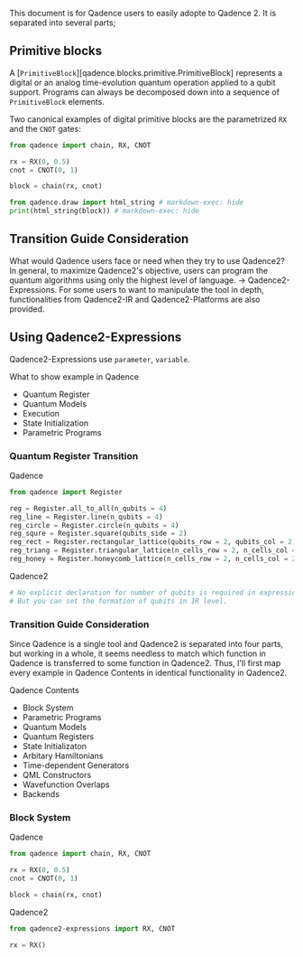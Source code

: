 This document is for Qadence users to easily adopte to Qadence 2.
It is separated into several parts;

## Primitive blocks

A [`PrimitiveBlock`][qadence.blocks.primitive.PrimitiveBlock] represents a digital or an analog time-evolution quantum operation applied to a qubit support. Programs can always be decomposed down into a sequence of `PrimitiveBlock` elements.

Two canonical examples of digital primitive blocks are the parametrized `RX` and the `CNOT` gates:

```python exec="on" source="material-block" html="1" session="getting_started"
from qadence import chain, RX, CNOT

rx = RX(0, 0.5)
cnot = CNOT(0, 1)

block = chain(rx, cnot)

from qadence.draw import html_string # markdown-exec: hide
print(html_string(block)) # markdown-exec: hide
```

## Transition Guide Consideration

What would Qadence users face or need when they try to use Qadence2?
In general, to maximize Qadence2's objective, users can program the quantum algorithms using only the highest level of language. -> Qadence2-Expressions.
For some users to want to manipulate the tool in depth, functionalities from Qadence2-IR and Qadence2-Platforms are also provided.

## Using Qadence2-Expressions

Qadence2-Expressions use `parameter`, `variable`.


What to show example in Qadence
- Quantum Register
- Quantum Models
- Execution
- State Initialization
- Parametric Programs

### Quantum Register Transition

Qadence
```python exec="on"
from qadence import Register

reg = Register.all_to_all(n_qubits = 4)
reg_line = Register.line(n_qubits = 4)
reg_circle = Register.circle(n_qubits = 4)
reg_squre = Register.square(qubits_side = 2)
reg_rect = Register.rectangular_lattice(qubits_row = 2, qubits_col = 2)
reg_triang = Register.triangular_lattice(n_cells_row = 2, n_cells_col = 2)
reg_honey = Register.honeycomb_lattice(n_cells_row = 2, n_cells_col = 2)
```

Qadence2
```python exec="on"
# No explicit declaration for number of qubits is required in expression level. Qubit mapping will be handled automatically.
# But you can set the formation of qubits in IR level.
```

### Transition Guide Consideration
Since Qadence is a single tool and Qadence2 is separated into four parts, but working in a whole, it seems needless to match which function in Qadence is transferred to some function in Qadence2. Thus, I'll first map every example in Qadence Contents in identical functionality in Qadence2.

Qadence Contents
- Block System
- Parametric Programs
- Quantum Models
- Quantum Registers
- State Initializaton
- Arbitary Hamiltonians
- Time-dependent Generators
- QML Constructors
- Wavefunction Overlaps
- Backends


### Block System

Qadence
```python exec="on"
from qadence import chain, RX, CNOT

rx = RX(0, 0.5)
cnot = CNOT(0, 1)

block = chain(rx, cnot)
```

Qadence2
```python exec="on"
from qadence2-expressions import RX, CNOT

rx = RX()
```
